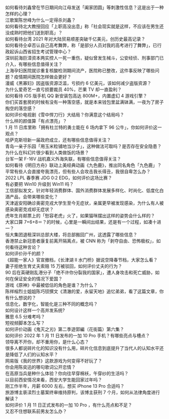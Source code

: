 如何看待刘鑫曾在节日期间向江母发送「阖家团圆」等刺激性信息？这是出于一种怎样的心理？  
江歌案陈世峰为什么一定得杀刘鑫？  
如何看待北大教授回应「上职高没出息」称「社会现实就是这样，不应该在男生还没成熟时把他们送到职高」？  
如何看待台湾 2021 年对大陆贸易顺差突破千亿美元，创历史最高记录？  
如何看待仝卓否认自己高考舞弊，称「是部分人员对我的高考进行了舞弊」，已行政起诉山西省招生考试管理中心？  
深圳前海巨漳资本两实控人一死一重伤，疑似曾发生械斗，公安经侦、刑事部门已介入，有哪些信息值得关注？  
上海孕妇医院就诊重复核酸检测期间流产，医院称已整改，这件事反映了哪些问题？疫情期间医院怎样做会更好？  
漫威《黑寡妇》因盗版资源泛滥，亏损约 6 亿美元，该如何减少盗版资源？  
为什么爱奇艺一直亏损要裁员 40%，芒果 TV 却一直盈利？  
如何看待 iOS 版手机 QQ 新安装包高达 800M+，内置虚幻 4 游戏引擎？  
你们买首套房的时候有没有一种落空感，就是本来钱包里盆满钵满，一夜为了房子掏空的落空感？  
如何评价电视剧《雪中悍刀行》大结局？你满意这个结局吗？  
什么样的颜值算「有点漂亮」？  
1 月 11 日库里称「拥有杜兰特的勇士能在 6 场内拿下 96 公牛」，你如何评价这一观点？  
哈萨克斯坦新一届政府成立，还有哪些信息值得关注？  
青岛一亲子乐园「用玉米粒铺地当沙子」，这种做法可取吗？是否存在安全隐患？  
为什么在科幻片很少看到人类做饭的场景？  
台军一架 F-16V 战机嘉义外海失联，有哪些信息值得关注？  
如何看待《明日方舟》联动上美经典动画《九色鹿》，推出同名角色「九色鹿」？  
平常有些人会直接夸我漂亮，但有些人会攻击我长得丑，我很自卑怎么办？  
2022 LPL 春季赛 JDG 0:2 EDG，如何评价这场比赛？  
有必要把 Win10 升级到 Win11 吗？  
工信部拟发文，针对年轻消费群体、国外消费群体发展多样化、时尚化、低度化白酒产品，会带来哪些变化？  
天津返安阳确诊奥密克戎大学生至今无症状，亲属更早被发现感染，为什么有人被感染奥密克戎却无症状？  
虎年生肖邮票上的「愁容老虎」火了，如果猫咪摆出这样的姿势会什么样的？  
大家口算 7+6+8＝？的时候，心里是一瞬间出结果，还是有一个过程，如凑十进一？  
恒大集团退租深圳总部大楼，将总部搬回广州，这透露了哪些信息？  
香港禁止新冠患者康复前离开隔离点，被 CNN 称为「剥夺自由、恐怖极权」，如何看待这种言论？  
如何评价孙千的颜？  
《超能一家人》官宣撤档，《长津湖 II 水门桥》据说空降春节档，大家怎么看？  
妻子拒绝生育丈夫索赔 15 万被驳回，如何评价丈夫的行为？  
90 后在英硬刚乱港分子「绝不许你分裂我的国家」，遭人身攻击和死亡威胁，如何在保证安全的情况下爱国？  
游戏《原神》中最被低估的角色是谁？为什么？  
陈祥榕烈士姐姐陈巧钗撰文《清澈的爱，永留天地》追忆弟弟，看了这篇文章，你有什么想说的？  
信息化，数字化，智能化是三种不同的概念吗？  
如何设计这样一个高并发系统?  
雅思 6.5 分难考吗？  
短视频脚本怎么写？  
如何评价动画《鬼灭之刃》第二季遊郭編（花街篇）第六集？  
如何评价 2022 年 1 月 11 日发布的一加 10 Pro 手机？有哪些亮点与槽点？  
领导离不开你，却不重用你，是什么心态？  
很多人都说碎片化的知识没有什么用，碎片化信息到底提升了当代人的认知水平还是降低了人们的认知水平？  
网易版《我的世界》这款游戏为何变得不好玩了？  
你会用陈奕迅的哪句歌词公开恋情？  
在高原当兵是种什么体验？你向往早穿棉袄，午穿纱的生活吗？  
以目前西安情况来看，西安大学生能回家过年吗？  
刚工作半年，月薪 6000 左右，想买 iPhone 13 Pro 合适吗？  
旅游博主亵渎烈士墓案终审维持原判，该博主获刑 7 个月，如何从法律角度进行解读？  
如何评价 1 月 11 日正式发布的一加 10 Pro ，有什么亮点和不足？  
又忍不住想联系前男友怎么办？  
